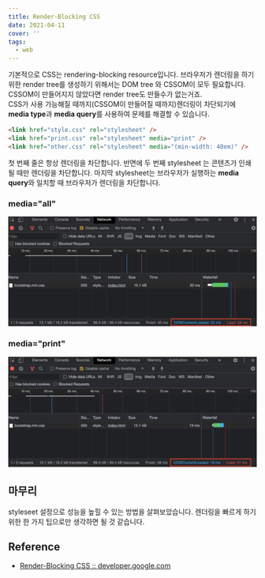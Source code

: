 ```yaml
---
title: Render-Blocking CSS
date: 2021-04-11
cover: ''
tags:
  - web
---
```


기본적으로 CSS는 rendering-blocking resource입니다. 브라우저가 렌더링을 하기 위한 render tree를 생성하기 위해서는 DOM tree 와 CSSOM이 모두 필요합니다. CSSOM이 만들어지지 않았다면 render tree도 만들수가 없는거죠. <br/>
CSS가 사용 가능해질 때까지(CSSOM이 만들어질 때까지)렌더링이 차단되기에 **media type**과 **media query**를 사용하여 문제를 해결할 수 있습니다.

```html
<link href="style.css" rel="stylesheet" />
<link href="print.css" rel="stylesheet" media="print" />
<link href="other.css" rel="stylesheet" media="(min-width: 40em)" />
```

첫 번째 줄은 항상 렌더링을 차단합니다. 반면에 두 번째 stylesheet 는 콘텐츠가 인쇄될 때만 렌더링을 차단합니다. 마지막 stylesheet는 브라우저가 실행하는 **media query**와 일치할 때 브라우저가 렌더링을 차단합니다.

### media="all"

![](../images/media-all.png)

### media="print"

![](../images/media-print.png)

## 마무리

styleseet 설정으로 성능을 높힐 수 있는 방법을 살펴보았습니다. 렌더링을 빠르게 하기 위한 한 가지 팁으로만 생각하면 될 것 같습니다.

## Reference

- [Render-Blocking CSS :: developer.google.com](https://developers.google.com/web/fundamentals/performance/critical-rendering-path/render-blocking-css)
